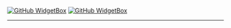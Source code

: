 [![GitHub WidgetBox](https://github-widgetbox.vercel.app/api/profile?username=panntod&data=followers,repositories,stars,commits&theme=viridescent)](https://github.com/panntod)
[![GitHub WidgetBox](https://github-widgetbox.vercel.app/api/skills?languages=js,ts,java,php,html,css,go&frameworks=react,next,bootstrap,tailwind,express&tools=git,mongodb,mysql,wordpress,vercel,nodejs,vscode&theme=viridescent)](https://github.com/panntod)

---
